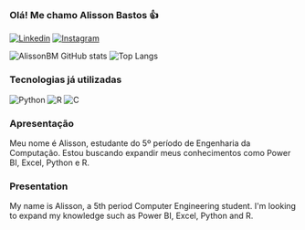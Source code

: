 ### Olá! Me chamo Alisson Bastos 👍

[![Linkedin](https://img.shields.io/badge/LinkedIn-0077B5?style=for-the-badge&logo=linkedin&logoColor=white)](https://www.linkedin.com/in/alisson-bastos-maciel-767030255/)
[![Instagram](https://img.shields.io/badge/Instagram-E4405F?style=for-the-badge&logo=instagram&logoColor=white)](https://www.instagram.com/_alissonbm_?igsh=MXE0MDJ4Y3ljY2o5aw==)

![AlissonBM GitHub stats](https://github-readme-stats.vercel.app/api?username=AlissonBM&hide=contribs,prs&show_icons=true&theme=dark&bg_color=00000000)
![Top Langs](https://github-readme-stats.vercel.app/api/top-langs/?username=AlissonBM&layout=compact&show_icons=true&theme=dark&bg_color=00000000)

### Tecnologias já utilizadas
![Python](https://img.shields.io/badge/Python-3776AB?style=for-the-badge&logo=python&logoColor=white)
![R](https://img.shields.io/badge/R-276DC3?style=for-the-badge&logo=r&logoColor=white)
![C](https://img.shields.io/badge/C-00599C?style=for-the-badge&logo=c&logoColor=white)

### Apresentação
Meu nome é Alisson, estudante do 5º período de Engenharia da Computação. Estou buscando expandir meus
conhecimentos como Power BI, Excel, Python e R.

### Presentation
My name is Alisson, a 5th period Computer Engineering student. I'm looking to expand my
knowledge such as Power BI, Excel, Python and R.
